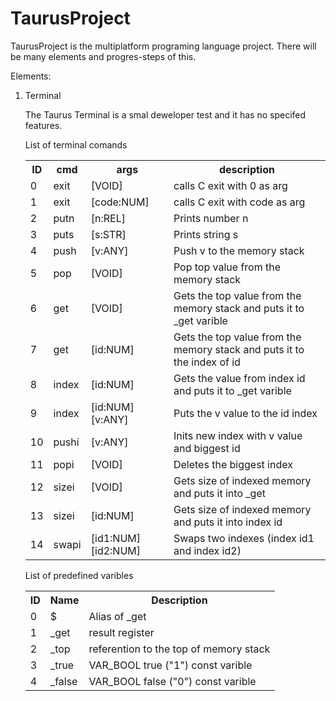 # TaurusProject
TaurusProject is the multiplatform programing language project. There will be many elements and progres-steps of this.

Elements:
<ol>
  <li>Terminal</li>
    <p>The Taurus Terminal is a smal deweloper test and it has no specifed features.</p>
    <table>
      <p>List of terminal comands</p>
      <tr>
        <th>ID</th>
        <th>cmd</th>
        <th>args</th>
        <th>description</th>
      </tr>
      <tr>
        <td>0</td>
        <td>exit</td>
        <td>[VOID]</td>
        <td>calls C exit with 0 as arg</td>
      </tr>
      <tr>
        <td>1</td>
        <td>exit</td>
        <td>[code:NUM]</td>
        <td>calls C exit with code as arg</td>
      </tr>
      <tr>
        <td>2</td>
        <td>putn</td>
        <td>[n:REL]</td>
        <td>Prints number n</td>
      </tr>
      <tr>
        <td>3</td>
        <td>puts</td>
        <td>[s:STR]</td>
        <td>Prints string s</td>
      </tr>
      <tr>
        <td>4</td>
        <td>push</td>
        <td>[v:ANY]</td>
        <td>Push v to the memory stack</td>
      </tr>
      <tr>
        <td>5</td>
        <td>pop</td>
        <td>[VOID]</td>
        <td>Pop top value from the memory stack</td>
      </tr>
      <tr>
        <td>6</td>
        <td>get</td>
        <td>[VOID]</td>
        <td>Gets the top value from the memory stack and puts it to _get varible</td>
      </tr>
      <tr>
        <td>7</td>
        <td>get</td>
        <td>[id:NUM]</td>
        <td>Gets the top value from the memory stack and puts it to the index of id</td>
      </tr>
      <tr>
        <td>8</td>
        <td>index</td>
        <td>[id:NUM]</td>
        <td>Gets the value from index id and puts it to _get varible</td>
      </tr>
      <tr>
        <td>9</td>
        <td>index</td>
        <td>[id:NUM] [v:ANY]</td>
        <td>Puts the v value to the id index</td>
      </tr>
      <tr>
        <td>10</td>
        <td>pushi</td>
        <td>[v:ANY]</td>
        <td>Inits new index with v value and biggest id</td>
      </tr>
      <tr>
        <td>11</td>
        <td>popi</td>
        <td>[VOID]</td>
        <td>Deletes the biggest index</td>
      </tr>
      <tr>
        <td>12</td>
        <td>sizei</td>
        <td>[VOID]</td>
        <td>Gets size of indexed memory and puts it into _get</td>
      </tr>
      <tr>
        <td>13</td>
        <td>sizei</td>
        <td>[id:NUM]</td>
        <td>Gets size of indexed memory and puts it into index id</td>
      </tr>
      <tr>
        <td>14</td>
        <td>swapi</td>
        <td>[id1:NUM] [id2:NUM]</td>
        <td>Swaps two indexes (index id1 and index id2)</td>
      </tr>
    </table>
    <table>
      <p>List of predefined varibles</p>
      <tr>
        <th>ID</th>
        <th>Name</th>
        <th>Description</th>
      </tr>
      <tr>
        <td>0</td>
        <td>$</td>
        <td>Alias of _get</td>
      </tr>
      <tr>
        <td>1</td>
        <td>_get</td>
        <td>result register</td>
      </tr>
      <tr>
        <td>2</td>
        <td>_top</td>
        <td>referention to the top of memory stack</td>
      </tr>
      <tr>
        <td>3</td>
        <td>_true</td>
        <td>VAR_BOOL true ("1") const varible</td>
      </tr>
      <tr>
        <td>4</td>
        <td>_false</td>
        <td>VAR_BOOL false ("0") const varible</td>
      </tr>
    </table>
</ol>
